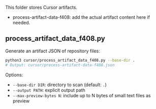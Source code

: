 This folder stores Cursor artifacts.

- process-artifact-data-f408: add the actual artifact content here if needed.

## process_artifact_data_f408.py
Generate an artifact JSON of repository files:

```bash
python3 cursor/process_artifact_data_f408.py --base-dir .
# Output: cursor/process-artifact-data-f408.json
```

Options:
- `--base-dir DIR`: directory to scan (default: `.`)
- `--output PATH`: explicit output path
- `--max-preview-bytes N`: include up to N bytes of small text files as preview
